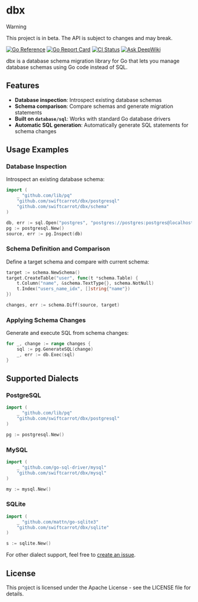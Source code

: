# dbx

> [!WARNING]
> This project is in beta. The API is subject to changes and may break.

[![Go Reference](https://pkg.go.dev/badge/github.com/swiftcarrot/dbx.svg)](https://pkg.go.dev/github.com/swiftcarrot/dbx)
[![Go Report Card](https://goreportcard.com/badge/github.com/swiftcarrot/dbx)](https://goreportcard.com/report/github.com/swiftcarrot/dbx)
[![CI Status](https://github.com/swiftcarrot/dbx/workflows/test/badge.svg)](https://github.com/swiftcarrot/dbx/actions)
[![Ask DeepWiki](https://deepwiki.com/badge.svg)](https://deepwiki.com/swiftcarrot/dbx)

dbx is a database schema migration library for Go that lets you manage database schemas using Go code instead of SQL.

## Features

- **Database inspection**: Introspect existing database schemas
- **Schema comparison**: Compare schemas and generate migration statements
- **Built on `database/sql`**: Works with standard Go database drivers
- **Automatic SQL generation**: Automatically generate SQL statements for schema changes

## Usage Examples

### Database Inspection

Introspect an existing database schema:

```go
import (
	_ "github.com/lib/pq"
	"github.com/swiftcarrot/dbx/postgresql"
	"github.com/swiftcarrot/dbx/schema"
)

db, err := sql.Open("postgres", "postgres://postgres:postgres@localhost:5432/dbx_test?sslmode=disable")
pg := postgresql.New()
source, err := pg.Inspect(db)
```

### Schema Definition and Comparison

Define a target schema and compare with current schema:

```go
target := schema.NewSchema()
target.CreateTable("user", func(t *schema.Table) {
	t.Column("name", &schema.TextType{}, schema.NotNull)
	t.Index("users_name_idx", []string{"name"})
})

changes, err := schema.Diff(source, target)
```

### Applying Schema Changes

Generate and execute SQL from schema changes:

```go
for _, change := range changes {
	sql := pg.GenerateSQL(change)
	_, err := db.Exec(sql)
}
```

## Supported Dialects

### PostgreSQL

```go
import (
	_ "github.com/lib/pq"
	"github.com/swiftcarrot/dbx/postgresql"
)

pg := postgresql.New()
```

### MySQL

```go
import (
	_ "github.com/go-sql-driver/mysql"
	"github.com/swiftcarrot/dbx/mysql"
)

my := mysql.New()
```

### SQLite

```go
import (
	_ "github.com/mattn/go-sqlite3"
	"github.com/swiftcarrot/dbx/sqlite"
)

s := sqlite.New()
```

For other dialect support, feel free to [create an issue](https://github.com/swiftcarrot/dbx/issues/new).

## License

This project is licensed under the Apache License - see the LICENSE file for details.
